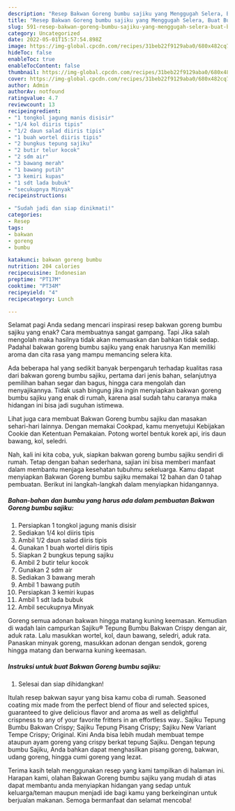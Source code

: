 ```yaml
---
description: "Resep Bakwan Goreng bumbu sajiku yang Menggugah Selera, Buat Buka Puasa Sempurna"
title: "Resep Bakwan Goreng bumbu sajiku yang Menggugah Selera, Buat Buka Puasa Sempurna"
slug: 591-resep-bakwan-goreng-bumbu-sajiku-yang-menggugah-selera-buat-buka-puasa-sempurna
category: Uncategorized
date: 2022-05-01T15:57:54.898Z
image: https://img-global.cpcdn.com/recipes/31beb22f9129aba0/680x482cq70/bakwan-goreng-bumbu-sajiku-foto-resep-utama.jpg
hideToc: false
enableToc: true
enableTocContent: false
thumbnail: https://img-global.cpcdn.com/recipes/31beb22f9129aba0/680x482cq70/bakwan-goreng-bumbu-sajiku-foto-resep-utama.jpg
cover: https://img-global.cpcdn.com/recipes/31beb22f9129aba0/680x482cq70/bakwan-goreng-bumbu-sajiku-foto-resep-utama.jpg
author: Admin
authorAv: notfound
ratingvalue: 4.7
reviewcount: 13
recipeingredient:
- "1 tongkol jagung manis disisir"
- "1/4 kol diiris tipis"
- "1/2 daun salad diiris tipis"
- "1 buah wortel diiris tipis"
- "2 bungkus tepung sajiku"
- "2 butir telur kocok"
- "2 sdm air"
- "3 bawang merah"
- "1 bawang putih"
- "3 kemiri kupas"
- "1 sdt lada bubuk"
- "secukupnya Minyak"
recipeinstructions:

- "Sudah jadi dan siap dinikmati!"
categories:
- Resep
tags:
- bakwan
- goreng
- bumbu

katakunci: bakwan goreng bumbu 
nutrition: 204 calories
recipecuisine: Indonesian
preptime: "PT17M"
cooktime: "PT34M"
recipeyield: "4"
recipecategory: Lunch

---
```



Selamat pagi Anda sedang mencari inspirasi resep bakwan goreng bumbu sajiku yang enak? Cara membuatnya sangat gampang. Tapi Jika salah mengolah maka hasilnya tidak akan memuaskan dan bahkan tidak sedap. Padahal bakwan goreng bumbu sajiku yang enak harusnya Kan memiliki aroma dan cita rasa yang mampu memancing selera kita.


Ada beberapa hal yang sedikit banyak berpengaruh terhadap kualitas rasa dari bakwan goreng bumbu sajiku, pertama dari jenis bahan, selanjutnya pemilihan bahan segar dan bagus, hingga cara mengolah dan menyajikannya. Tidak usah bingung jika ingin menyiapkan bakwan goreng bumbu sajiku yang enak di rumah, karena asal sudah tahu caranya maka hidangan ini bisa jadi suguhan istimewa.

Lihat juga cara membuat Bakwan Goreng bumbu sajiku dan masakan sehari-hari lainnya. Dengan memakai Cookpad, kamu menyetujui Kebijakan Cookie dan Ketentuan Pemakaian. Potong wortel bentuk korek api, iris daun bawang, kol, seledri.


Nah, kali ini kita coba, yuk, siapkan bakwan goreng bumbu sajiku sendiri di rumah. Tetap dengan bahan sederhana, sajian ini bisa memberi manfaat dalam membantu menjaga kesehatan tubuhmu sekeluarga. Kamu dapat menyiapkan Bakwan Goreng bumbu sajiku memakai 12 bahan dan 0 tahap pembuatan. Berikut ini langkah-langkah dalam menyiapkan hidangannya.

<!--inarticleads1-->

##### Bahan-bahan dan bumbu yang harus ada dalam pembuatan Bakwan Goreng bumbu sajiku:

1. Persiapkan 1 tongkol jagung manis disisir
1. Sediakan 1/4 kol diiris tipis
1. Ambil 1/2 daun salad diiris tipis
1. Gunakan 1 buah wortel diiris tipis
1. Siapkan 2 bungkus tepung sajiku
1. Ambil 2 butir telur kocok
1. Gunakan 2 sdm air
1. Sediakan 3 bawang merah
1. Ambil 1 bawang putih
1. Persiapkan 3 kemiri kupas
1. Ambil 1 sdt lada bubuk
1. Ambil secukupnya Minyak


Goreng semua adonan bakwan hingga matang kuning keemasan. Kemudian di wadah lain campurkan Sajiku® Tepung Bumbu Bakwan Crispy dengan air, aduk rata. Lalu masukkan wortel, kol, daun bawang, seledri, aduk rata. Panaskan minyak goreng, masukkan adonan dengan sendok, goreng hingga matang dan berwarna kuning keemasan. 

<!--inarticleads2-->

##### Instruksi untuk buat Bakwan Goreng bumbu sajiku:


1. Selesai dan siap dihidangkan!

Itulah resep bakwan sayur yang bisa kamu coba di rumah. Seasoned coating mix made from the perfect blend of flour and selected spices, guaranteed to give delicious flavor and aroma as well as delightful crispness to any of your favorite fritters in an effortless way.. Sajiku Tepung Bumbu Bakwan Crispy; Sajiku Tepung Pisang Crispy; Sajiku New Variant Tempe Crispy; Original. Kini Anda bisa lebih mudah membuat tempe ataupun ayam goreng yang crispy berkat tepung Sajiku. Dengan tepung bumbu Sajiku, Anda bahkan dapat menghasilkan pisang goreng, bakwan, udang goreng, hingga cumi goreng yang lezat. 

Terima kasih telah menggunakan resep yang kami tampilkan di halaman ini. Harapan kami, olahan Bakwan Goreng bumbu sajiku yang mudah di atas dapat membantu anda menyiapkan hidangan yang sedap untuk keluarga/teman maupun menjadi ide bagi kamu yang berkeinginan untuk berjualan makanan. Semoga bermanfaat dan selamat mencoba!
